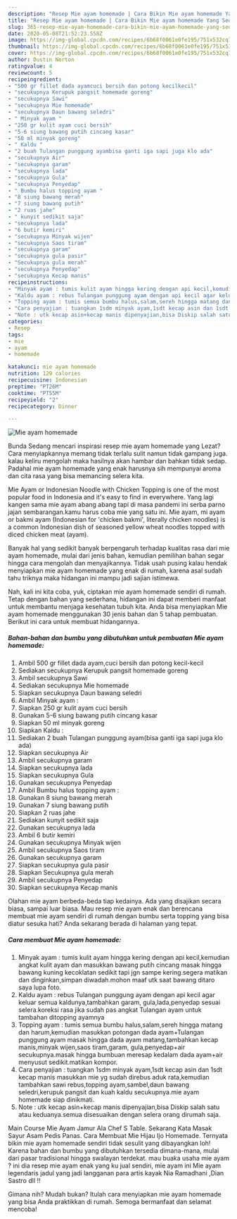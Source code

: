 ```yaml
---
description: "Resep Mie ayam homemade | Cara Bikin Mie ayam homemade Yang Sedap"
title: "Resep Mie ayam homemade | Cara Bikin Mie ayam homemade Yang Sedap"
slug: 365-resep-mie-ayam-homemade-cara-bikin-mie-ayam-homemade-yang-sedap
date: 2020-05-08T21:52:23.558Z
image: https://img-global.cpcdn.com/recipes/6b68f0061e0fe195/751x532cq70/mie-ayam-homemade-foto-resep-utama.jpg
thumbnail: https://img-global.cpcdn.com/recipes/6b68f0061e0fe195/751x532cq70/mie-ayam-homemade-foto-resep-utama.jpg
cover: https://img-global.cpcdn.com/recipes/6b68f0061e0fe195/751x532cq70/mie-ayam-homemade-foto-resep-utama.jpg
author: Dustin Norton
ratingvalue: 4
reviewcount: 5
recipeingredient:
- "500 gr fillet dada ayamcuci bersih dan potong kecilkecil"
- "secukupnya Kerupuk pangsit homemade goreng"
- "secukupnya Sawi"
- "secukupnya Mie homemade"
- "secukupnya Daun bawang seledri"
- " Minyak ayam "
- "250 gr kulit ayam cuci bersih"
- "5-6 siung bawang putih cincang kasar"
- "50 ml minyak goreng"
- " Kaldu "
- "2 buah Tulangan punggung ayambisa ganti iga sapi juga klo ada"
- "secukupnya Air"
- "secukupnya garam"
- "secukupnya lada"
- "secukupnya Gula"
- "secukupnya Penyedap"
- " Bumbu halus topping ayam "
- "8 siung bawang merah"
- "7 siung bawang putih"
- "2 ruas jahe"
- " kunyit sedikit saja"
- "secukupnya lada"
- "6 butir kemiri"
- "secukupnya Minyak wijen"
- "secukupnya Saos tiram"
- "secukupnya garam"
- "secukupnya gula pasir"
- "Secukupnya gula merah"
- "secukupnya Penyedap"
- "secukupnya Kecap manis"
recipeinstructions:
- "Minyak ayam : tumis kulit ayam hingga kering dengan api kecil,kemudian angkat kulit ayam dan masukkan bawang putih cincang masak hingga bawang kuning kecoklatan sedikit tapi jgn sampe kering.segera matikan dan dinginkan,simpan diwadah.mohon maaf utk saat bawang ditaro saya lupa foto."
- "Kaldu ayam : rebus Tulangan punggung ayam dengan api kecil agar keluar semua kaldunya,tambahkan garam, gula,lada,penyedap sesuai selera.koreksi rasa jika sudah pas angkat Tulangan ayam untuk tambahan ditopping ayamnya"
- "Topping ayam : tumis semua bumbu halus,salam,sereh hingga matang dan harum,kemudian masukkan potongan dada ayam+Tulangan punggung ayam masak hingga dada ayam matang,tambahkan kecap manis,minyak wijen,saos tiram,garam, gula,penyedap+air secukupnya.masak hingga bumbuan meresap kedalam dada ayam+air menyusut sedikit.matikan kompor."
- "Cara penyajian : tuangkan 1sdm minyak ayam,1sdt kecap asin dan 1sdt kecap manis masukkan mie yg sudah direbus aduk rata,kemudian tambahkan sawi rebus,topping ayam,sambel,daun bawang seledri,kerupuk pangsit dan kuah kaldu secukupnya.mie ayam homemade siap dinikmati."
- "Note : utk kecap asin+kecap manis dipenyajian,bisa Diskip salah satu atau keduanya.semua disesuaikan dengan selera orang dirumah saja."
categories:
- Resep
tags:
- mie
- ayam
- homemade

katakunci: mie ayam homemade 
nutrition: 129 calories
recipecuisine: Indonesian
preptime: "PT26M"
cooktime: "PT55M"
recipeyield: "2"
recipecategory: Dinner

---
```



![Mie ayam homemade](https://img-global.cpcdn.com/recipes/6b68f0061e0fe195/751x532cq70/mie-ayam-homemade-foto-resep-utama.jpg)

Bunda Sedang mencari inspirasi resep mie ayam homemade yang Lezat? Cara menyiapkannya memang tidak terlalu sulit namun tidak gampang juga. kalau keliru mengolah maka hasilnya akan hambar dan bahkan tidak sedap. Padahal mie ayam homemade yang enak harusnya sih mempunyai aroma dan cita rasa yang bisa memancing selera kita.

Mie Ayam or Indonesian Noodle with Chicken Topping is one of the most popular food in Indonesia and it&#39;s easy to find in everywhere. Yang lagi kangen sama mie ayam abang abang tapi di masa pandemi ini serba parno jajan sembarangan.kamu harus coba mie yang satu ini. Mie ayam, mi ayam or bakmi ayam (Indonesian for &#39;chicken bakmi&#39;, literally chicken noodles) is a common Indonesian dish of seasoned yellow wheat noodles topped with diced chicken meat (ayam).

Banyak hal yang sedikit banyak berpengaruh terhadap kualitas rasa dari mie ayam homemade, mulai dari jenis bahan, kemudian pemilihan bahan segar hingga cara mengolah dan menyajikannya. Tidak usah pusing kalau hendak menyiapkan mie ayam homemade yang enak di rumah, karena asal sudah tahu triknya maka hidangan ini mampu jadi sajian istimewa.


Nah, kali ini kita coba, yuk, ciptakan mie ayam homemade sendiri di rumah. Tetap dengan bahan yang sederhana, hidangan ini dapat memberi manfaat untuk membantu menjaga kesehatan tubuh kita. Anda bisa menyiapkan Mie ayam homemade menggunakan 30 jenis bahan dan 5 tahap pembuatan. Berikut ini cara untuk membuat hidangannya.

<!--inarticleads1-->

##### Bahan-bahan dan bumbu yang dibutuhkan untuk pembuatan Mie ayam homemade:

1. Ambil 500 gr fillet dada ayam,cuci bersih dan potong kecil-kecil
1. Sediakan secukupnya Kerupuk pangsit homemade goreng
1. Ambil secukupnya Sawi
1. Sediakan secukupnya Mie homemade
1. Siapkan secukupnya Daun bawang seledri
1. Ambil  Minyak ayam :
1. Siapkan 250 gr kulit ayam cuci bersih
1. Gunakan 5-6 siung bawang putih cincang kasar
1. Siapkan 50 ml minyak goreng
1. Siapkan  Kaldu :
1. Sediakan 2 buah Tulangan punggung ayam(bisa ganti iga sapi juga klo ada)
1. Siapkan secukupnya Air
1. Ambil secukupnya garam
1. Siapkan secukupnya lada
1. Siapkan secukupnya Gula
1. Gunakan secukupnya Penyedap
1. Ambil  Bumbu halus topping ayam :
1. Gunakan 8 siung bawang merah
1. Gunakan 7 siung bawang putih
1. Siapkan 2 ruas jahe
1. Sediakan  kunyit sedikit saja
1. Gunakan secukupnya lada
1. Ambil 6 butir kemiri
1. Gunakan secukupnya Minyak wijen
1. Ambil secukupnya Saos tiram
1. Gunakan secukupnya garam
1. Siapkan secukupnya gula pasir
1. Siapkan Secukupnya gula merah
1. Ambil secukupnya Penyedap
1. Siapkan secukupnya Kecap manis


Olahan mie ayam berbeda-beda tiap kedainya. Ada yang disajikan secara biasa, sampai luar biasa. Mau resep mie ayam enak dan berencana membuat mie ayam sendiri di rumah dengan bumbu serta topping yang bisa diatur sesuka hati? Anda sekarang berada di halaman yang tepat. 

<!--inarticleads2-->

##### Cara membuat Mie ayam homemade:

1. Minyak ayam : tumis kulit ayam hingga kering dengan api kecil,kemudian angkat kulit ayam dan masukkan bawang putih cincang masak hingga bawang kuning kecoklatan sedikit tapi jgn sampe kering.segera matikan dan dinginkan,simpan diwadah.mohon maaf utk saat bawang ditaro saya lupa foto.
1. Kaldu ayam : rebus Tulangan punggung ayam dengan api kecil agar keluar semua kaldunya,tambahkan garam, gula,lada,penyedap sesuai selera.koreksi rasa jika sudah pas angkat Tulangan ayam untuk tambahan ditopping ayamnya
1. Topping ayam : tumis semua bumbu halus,salam,sereh hingga matang dan harum,kemudian masukkan potongan dada ayam+Tulangan punggung ayam masak hingga dada ayam matang,tambahkan kecap manis,minyak wijen,saos tiram,garam, gula,penyedap+air secukupnya.masak hingga bumbuan meresap kedalam dada ayam+air menyusut sedikit.matikan kompor.
1. Cara penyajian : tuangkan 1sdm minyak ayam,1sdt kecap asin dan 1sdt kecap manis masukkan mie yg sudah direbus aduk rata,kemudian tambahkan sawi rebus,topping ayam,sambel,daun bawang seledri,kerupuk pangsit dan kuah kaldu secukupnya.mie ayam homemade siap dinikmati.
1. Note : utk kecap asin+kecap manis dipenyajian,bisa Diskip salah satu atau keduanya.semua disesuaikan dengan selera orang dirumah saja.


Main Course Mie Ayam Jamur Ala Chef S Table. Sekarang Kata Masak Sayur Asam Pedis Panas. Cara Membuat Mie Hijau Ijo Homemade. Ternyata bikin mie ayam homemade sendiri tidak sesulit yang dibayangkan loh! Karena bahan dan bumbu yang dibutuhkan tersedia dimana-mana, mulai dari pasar tradisional hingga swalayan terdekat. mau buaka usaha mie ayam ? ini dia resep mie ayam enak yang ku jual sendiri, mie ayam ini Mie ayam legendaris jadul yang jadi langganan para artis kayak Nia Ramadhani ,Dian Sastro dll !! 

Gimana nih? Mudah bukan? Itulah cara menyiapkan mie ayam homemade yang bisa Anda praktikkan di rumah. Semoga bermanfaat dan selamat mencoba!

